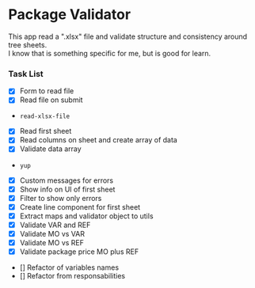 # Package Validator

This app read a ".xlsx" file and validate structure and consistency around tree sheets.  
I know that is something specific for me, but is good for learn.

### Task List

- [x] Form to read file
- [x] Read file on submit
- `read-xlsx-file`
- [x] Read first sheet
- [x] Read columns on sheet and create array of data
- [x] Validate data array
- `yup`
- [x] Custom messages for errors
- [x] Show info on UI of first sheet
- [x] Filter to show only errors
- [x] Create line component for first sheet
- [x] Extract maps and validator object to utils
- [x] Validate VAR and REF
- [x] Validate MO vs VAR
- [x] Validate MO vs REF
- [x] Validate package price MO plus REF
- [] Refactor of variables names
- [] Refactor from responsabilities
